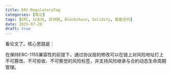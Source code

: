 ```yaml
---
title: ERC-RegulatoryTag
categories: [笔记]
tags: [ERC, 以太坊, 区块链, Blockchain, Solidity, 智能合约]
date: 2025-07-20
draft: true
---
```


看论文了。核心思路是：

在保持ERC-1155兼容性的前提下，通过协议层的修改可以在链上对风险地址打上不可篡改、不可拒收、不可察觉的风险标签，并支持风险继承与合約动态生命周期管理。

<!--more-->

